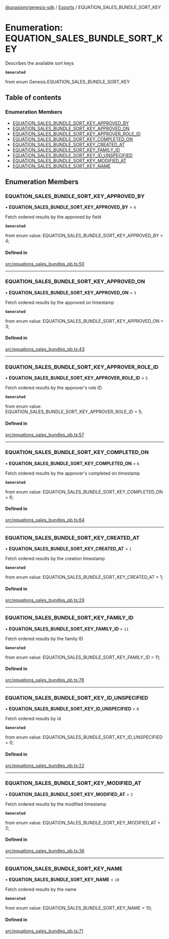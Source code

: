 [@unaxiom/genesis-sdk](../README.md) / [Exports](../modules.md) / EQUATION\_SALES\_BUNDLE\_SORT\_KEY

# Enumeration: EQUATION\_SALES\_BUNDLE\_SORT\_KEY

Describes the available sort keys

**`Generated`**

from enum Genesis.EQUATION_SALES_BUNDLE_SORT_KEY

## Table of contents

### Enumeration Members

- [EQUATION\_SALES\_BUNDLE\_SORT\_KEY\_APPROVED\_BY](EQUATION_SALES_BUNDLE_SORT_KEY.md#equation_sales_bundle_sort_key_approved_by)
- [EQUATION\_SALES\_BUNDLE\_SORT\_KEY\_APPROVED\_ON](EQUATION_SALES_BUNDLE_SORT_KEY.md#equation_sales_bundle_sort_key_approved_on)
- [EQUATION\_SALES\_BUNDLE\_SORT\_KEY\_APPROVER\_ROLE\_ID](EQUATION_SALES_BUNDLE_SORT_KEY.md#equation_sales_bundle_sort_key_approver_role_id)
- [EQUATION\_SALES\_BUNDLE\_SORT\_KEY\_COMPLETED\_ON](EQUATION_SALES_BUNDLE_SORT_KEY.md#equation_sales_bundle_sort_key_completed_on)
- [EQUATION\_SALES\_BUNDLE\_SORT\_KEY\_CREATED\_AT](EQUATION_SALES_BUNDLE_SORT_KEY.md#equation_sales_bundle_sort_key_created_at)
- [EQUATION\_SALES\_BUNDLE\_SORT\_KEY\_FAMILY\_ID](EQUATION_SALES_BUNDLE_SORT_KEY.md#equation_sales_bundle_sort_key_family_id)
- [EQUATION\_SALES\_BUNDLE\_SORT\_KEY\_ID\_UNSPECIFIED](EQUATION_SALES_BUNDLE_SORT_KEY.md#equation_sales_bundle_sort_key_id_unspecified)
- [EQUATION\_SALES\_BUNDLE\_SORT\_KEY\_MODIFIED\_AT](EQUATION_SALES_BUNDLE_SORT_KEY.md#equation_sales_bundle_sort_key_modified_at)
- [EQUATION\_SALES\_BUNDLE\_SORT\_KEY\_NAME](EQUATION_SALES_BUNDLE_SORT_KEY.md#equation_sales_bundle_sort_key_name)

## Enumeration Members

### EQUATION\_SALES\_BUNDLE\_SORT\_KEY\_APPROVED\_BY

• **EQUATION\_SALES\_BUNDLE\_SORT\_KEY\_APPROVED\_BY** = ``4``

Fetch ordered results by the approved by field

**`Generated`**

from enum value: EQUATION_SALES_BUNDLE_SORT_KEY_APPROVED_BY = 4;

#### Defined in

[src/equations_sales_bundles_pb.ts:50](https://github.com/Unaxiom/genesis-ts-sdk/blob/a265138/src/equations_sales_bundles_pb.ts#L50)

___

### EQUATION\_SALES\_BUNDLE\_SORT\_KEY\_APPROVED\_ON

• **EQUATION\_SALES\_BUNDLE\_SORT\_KEY\_APPROVED\_ON** = ``3``

Fetch ordered results by the approved on timestamp

**`Generated`**

from enum value: EQUATION_SALES_BUNDLE_SORT_KEY_APPROVED_ON = 3;

#### Defined in

[src/equations_sales_bundles_pb.ts:43](https://github.com/Unaxiom/genesis-ts-sdk/blob/a265138/src/equations_sales_bundles_pb.ts#L43)

___

### EQUATION\_SALES\_BUNDLE\_SORT\_KEY\_APPROVER\_ROLE\_ID

• **EQUATION\_SALES\_BUNDLE\_SORT\_KEY\_APPROVER\_ROLE\_ID** = ``5``

Fetch ordered results by the approver's role ID

**`Generated`**

from enum value: EQUATION_SALES_BUNDLE_SORT_KEY_APPROVER_ROLE_ID = 5;

#### Defined in

[src/equations_sales_bundles_pb.ts:57](https://github.com/Unaxiom/genesis-ts-sdk/blob/a265138/src/equations_sales_bundles_pb.ts#L57)

___

### EQUATION\_SALES\_BUNDLE\_SORT\_KEY\_COMPLETED\_ON

• **EQUATION\_SALES\_BUNDLE\_SORT\_KEY\_COMPLETED\_ON** = ``6``

Fetch ordered results by the approver's completed on timestamp

**`Generated`**

from enum value: EQUATION_SALES_BUNDLE_SORT_KEY_COMPLETED_ON = 6;

#### Defined in

[src/equations_sales_bundles_pb.ts:64](https://github.com/Unaxiom/genesis-ts-sdk/blob/a265138/src/equations_sales_bundles_pb.ts#L64)

___

### EQUATION\_SALES\_BUNDLE\_SORT\_KEY\_CREATED\_AT

• **EQUATION\_SALES\_BUNDLE\_SORT\_KEY\_CREATED\_AT** = ``1``

Fetch ordered results by the creation timestamp

**`Generated`**

from enum value: EQUATION_SALES_BUNDLE_SORT_KEY_CREATED_AT = 1;

#### Defined in

[src/equations_sales_bundles_pb.ts:29](https://github.com/Unaxiom/genesis-ts-sdk/blob/a265138/src/equations_sales_bundles_pb.ts#L29)

___

### EQUATION\_SALES\_BUNDLE\_SORT\_KEY\_FAMILY\_ID

• **EQUATION\_SALES\_BUNDLE\_SORT\_KEY\_FAMILY\_ID** = ``11``

Fetch ordered results by the family ID

**`Generated`**

from enum value: EQUATION_SALES_BUNDLE_SORT_KEY_FAMILY_ID = 11;

#### Defined in

[src/equations_sales_bundles_pb.ts:78](https://github.com/Unaxiom/genesis-ts-sdk/blob/a265138/src/equations_sales_bundles_pb.ts#L78)

___

### EQUATION\_SALES\_BUNDLE\_SORT\_KEY\_ID\_UNSPECIFIED

• **EQUATION\_SALES\_BUNDLE\_SORT\_KEY\_ID\_UNSPECIFIED** = ``0``

Fetch ordered results by id

**`Generated`**

from enum value: EQUATION_SALES_BUNDLE_SORT_KEY_ID_UNSPECIFIED = 0;

#### Defined in

[src/equations_sales_bundles_pb.ts:22](https://github.com/Unaxiom/genesis-ts-sdk/blob/a265138/src/equations_sales_bundles_pb.ts#L22)

___

### EQUATION\_SALES\_BUNDLE\_SORT\_KEY\_MODIFIED\_AT

• **EQUATION\_SALES\_BUNDLE\_SORT\_KEY\_MODIFIED\_AT** = ``2``

Fetch ordered results by the modified timestamp

**`Generated`**

from enum value: EQUATION_SALES_BUNDLE_SORT_KEY_MODIFIED_AT = 2;

#### Defined in

[src/equations_sales_bundles_pb.ts:36](https://github.com/Unaxiom/genesis-ts-sdk/blob/a265138/src/equations_sales_bundles_pb.ts#L36)

___

### EQUATION\_SALES\_BUNDLE\_SORT\_KEY\_NAME

• **EQUATION\_SALES\_BUNDLE\_SORT\_KEY\_NAME** = ``10``

Fetch ordered results by the name

**`Generated`**

from enum value: EQUATION_SALES_BUNDLE_SORT_KEY_NAME = 10;

#### Defined in

[src/equations_sales_bundles_pb.ts:71](https://github.com/Unaxiom/genesis-ts-sdk/blob/a265138/src/equations_sales_bundles_pb.ts#L71)
